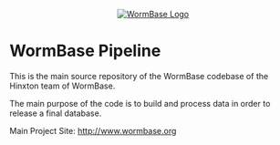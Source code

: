 
<p align="center">
  <a href="https://wormbase.org/" >
    <img alt="WormBase Logo" src="https://wormbase.org/img/logo/logo_wormbase_gradient.svg" class ="center" > 
  </a>
</p>

# WormBase Pipeline

This is the main source repository of the WormBase codebase of the Hinxton team of WormBase.

The main purpose of the code is to build and process data in order to release a final database.

Main Project Site:
http://www.wormbase.org






